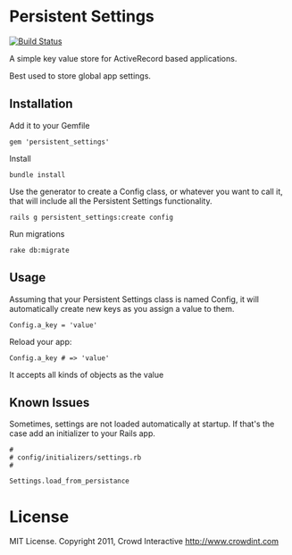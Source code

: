 # Persistent Settings

[![Build Status](https://secure.travis-ci.org/dabit/persistent_settings.png)](http://travis-ci.org/dabit/persistent_settings)

A simple key value store for ActiveRecord based applications.

Best used to store global app settings.

## Installation

Add it to your Gemfile

    gem 'persistent_settings'

Install

    bundle install

Use the generator to create a Config class, or whatever you want to call it, that
will include all the Persistent Settings functionality.

    rails g persistent_settings:create config

Run migrations

    rake db:migrate

## Usage

Assuming that your Persistent Settings class is named Config, it will automatically create new
keys as you assign a value to them.

    Config.a_key = 'value'

Reload your app:

    Config.a_key # => 'value'

It accepts all kinds of objects as the value

## Known Issues

Sometimes, settings are not loaded automatically at startup. If that's the case
add an initializer to your Rails app.

    #
    # config/initializers/settings.rb
    #

    Settings.load_from_persistance

# License

MIT License. Copyright 2011, Crowd Interactive http://www.crowdint.com
